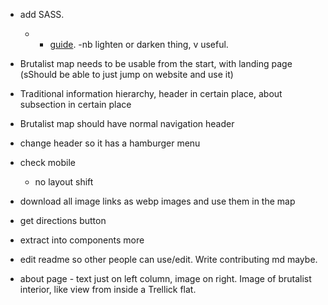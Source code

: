 - add SASS.

  - - [guide](https://www.youtube.com/watch?v=akDIJa0AP5c).
      -nb lighten or darken thing, v useful.

- Brutalist map needs to be usable from the start, with landing page (sShould be able to just jump on website and use it)
- Traditional information hierarchy, header in certain place, about subsection in certain place
- Brutalist map should have normal navigation header

- change header so it has a hamburger menu
- check mobile

  - no layout shift

- download all image links as webp images and use them in the map

- get directions button

- extract into components more

- edit readme so other people can use/edit. Write contributing md maybe.

- about page - text just on left column, image on right. Image of brutalist interior, like view from inside a Trellick flat.
